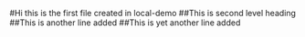 #Hi this is the first file created in local-demo
##This is second level heading
##This is another line added
##This is yet another line added
